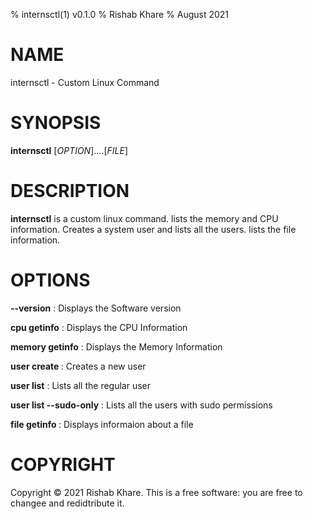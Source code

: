 % internsctl(1) v0.1.0
% Rishab Khare
% August 2021

# NAME
internsctl - Custom Linux Command

# SYNOPSIS
**internsctl** [*OPTION*]....[*FILE*]

# DESCRIPTION
**internsctl** is a custom linux command.
lists the memory and CPU information.
Creates a system user and lists all the users.
lists the file information.

# OPTIONS
**--version**
: Displays the Software version

**cpu getinfo**
: Displays the CPU Information

**memory getinfo**
: Displays the Memory Information

**user create <username>**
: Creates a new user

**user list**
: Lists all the regular user

**user list --sudo-only**
: Lists all the users with sudo permissions

**file getinfo <filename>**
: Displays informaion about a file

# COPYRIGHT
Copyright © 2021 Rishab Khare. This is a free software: you are free to changee and redidtribute it.
